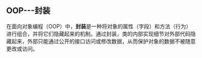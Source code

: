 ## OOP---封装

在面向对象编程（OOP）中，**封装**是一种将对象的属性（字段）和方法（行为）进行组合，并将它们隐藏起来的机制。通过封装，类的内部实现细节对外部代码隐藏起来，外部只能通过公开的接口访问或修改数据，从而保护对象的数据不被随意更改或访问。